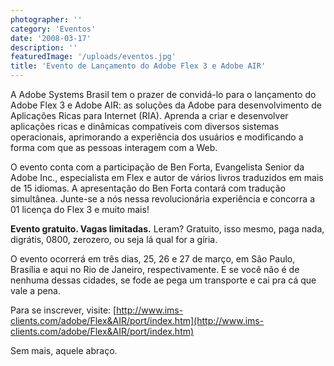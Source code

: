 ```yaml
---
photographer: ''
category: 'Eventos'
date: '2008-03-17'
description: ''
featuredImage: '/uploads/eventos.jpg'
title: 'Evento de Lançamento do Adobe Flex 3 e Adobe AIR'
---
```


A Adobe Systems Brasil tem o prazer de convidá-lo para o lançamento do Adobe Flex 3 e Adobe AIR: as soluções da Adobe para desenvolvimento de Aplicações Ricas para Internet (RIA). Aprenda a criar e desenvolver aplicações ricas e dinâmicas compatíveis com diversos sistemas operacionais, aprimorando a experiência dos usuários e modificando a forma com que as pessoas interagem com a Web.

O evento conta com a participação de Ben Forta, Evangelista Senior da Adobe Inc., especialista em Flex e autor de vários livros traduzidos em mais de 15 idiomas. A apresentação do Ben Forta contará com tradução simultânea. Junte-se a nós nessa revolucionária experiência e concorra a 01 licença do Flex 3 e muito mais!

**Evento gratuito. Vagas limitadas.** Leram? Gratuito, isso mesmo, paga nada, digrátis, 0800, zerozero, ou seja lá qual for a gíria.

O evento ocorrerá em três dias, 25, 26 e 27 de março, em São Paulo, Brasília e aqui no Rio de Janeiro, respectivamente. E se você não é de nenhuma dessas cidades, se fode ae pega um transporte e cai pra cá que vale a pena.

Para se inscrever, visite: [http://www.ims-clients.com/adobe/Flex&AIR/port/index.htm](http://www.ims-clients.com/adobe/Flex&AIR/port/index.htm)

Sem mais, aquele abraço.
